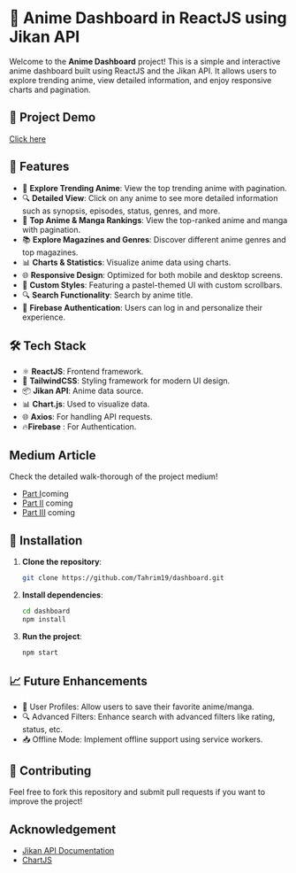 # 🎌 Anime Dashboard in ReactJS using Jikan API

Welcome to the **Anime Dashboard** project! This is a simple and interactive anime dashboard built using ReactJS and the Jikan API. It allows users to explore trending anime, view detailed information, and enjoy responsive charts and pagination.

## 📸 Project Demo
[Click here](https://dashboard-rosy-five.vercel.app/)

## 🚀 Features
- 🌟 **Explore Trending Anime**: View the top trending anime with pagination.
- 🔍 **Detailed View**: Click on any anime to see more detailed information such as synopsis, episodes, status, genres, and more.
- 🌟 **Top Anime & Manga Rankings**: View the top-ranked anime and manga with pagination.
- 📚 **Explore Magazines and Genres**: Discover different anime genres and top magazines.
- 📊 **Charts & Statistics**: Visualize anime data using charts.
- 🌐 **Responsive Design**: Optimized for both mobile and desktop screens.
- 🎨 **Custom Styles**: Featuring a pastel-themed UI with custom scrollbars.
- 🔍 **Search Functionality**: Search by anime title.
- 🔐 **Firebase Authentication**: Users can log in and personalize their experience.


## 🛠️ Tech Stack
- ⚛️ **ReactJS**: Frontend framework.
- 🎨 **TailwindCSS**: Styling framework for modern UI design.
- 📦 **Jikan API**: Anime data source.
- 📊 **Chart.js**: Used to visualize data.
- 🌐 **Axios**: For handling API requests.
- 🔥**Firebase** : For Authentication.

## Medium Article
Check the detailed walk-thorough of the project medium!
- [Part I]()coming
- [Part II]() coming 
- [Part III]() coming 

## 🚧 Installation

1. **Clone the repository**:
   ```bash
   git clone https://github.com/Tahrim19/dashboard.git
   ```

2. **Install dependencies**:
   ```bash
   cd dashboard
   npm install
   ```

3. **Run the project**:
   ```bash
   npm start
   ```
   
## 📈 Future Enhancements
- 💾 User Profiles: Allow users to save their favorite anime/manga.
- 🔍 Advanced Filters: Enhance search with advanced filters like rating, status, etc.
- 📥 Offline Mode: Implement offline support using service workers.

## 🤝 Contributing
Feel free to fork this repository and submit pull requests if you want to improve the project!

## Acknowledgement
- [Jikan API Documentation](https://docs.api.jikan.moe/)
- [ChartJS](https://www.chartjs.org/docs/latest/)